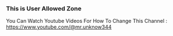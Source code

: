 ### This is User Allowed Zone

You Can Watch Youtube Videos For How To Change This 
Channel : https://www.youtube.com/@mr.unknow344

```


```

